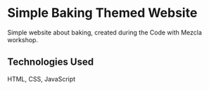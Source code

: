 # Simple Baking Themed Website
Simple website about baking, created during the Code with Mezcla workshop. 
## Technologies Used
HTML, CSS, JavaScript
